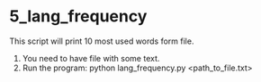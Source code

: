 # 5_lang_frequency

This script will print 10 most used words form file.
1. You need to have file with some text.
2. Run the program:
    python lang_frequency.py <path_to_file.txt>